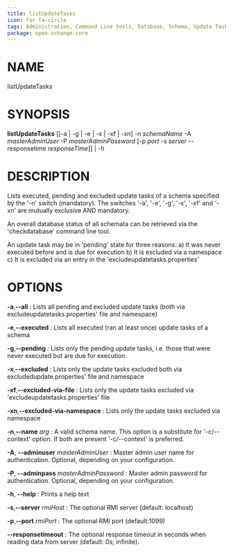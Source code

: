 ```yaml
---
title: listUpdateTasks
icon: far fa-circle
tags: Administration, Command Line tools, Database, Schema, Update Task
package: open-xchange-core
---
```


# NAME

listUpdateTasks

# SYNOPSIS

**listUpdateTasks** [[-a | -g | -e | -x | -xf | -xn] -n *schemaName* -A *masterAdminUser* -P *masterAdminPassword*
                       [-p *port* -s *server* --responsetime *responseTime*]] | -h

# DESCRIPTION

Lists executed, pending and excluded update tasks of a schema specified by the '-n' switch (mandatory). The switches
'-a', '-e', '-g', '-x', '-xf' and '-xn' are mutually exclusive AND mandatory.

 An overall database status of all schemata can be retrieved via the 'checkdatabase' command line tool.

An update task may be in 'pending' state for three reasons:
  a) It was never executed before and is due for execution
  b) It is excluded via a namespace
  c) It is excluded via an entry in the 'excludeupdatetasks.properties'

# OPTIONS

**-a**,**--all**
: Lists all pending and excluded update tasks (both via excludeupdatetasks.properties' file and namespace)

**-e**,**--executed**
: Lists all executed (ran at least once) update tasks of a schema

**-g**,**--pending**
: Lists only the pending update tasks, i.e. those that were never executed but are due for execution.

**-x**,**--excluded**
: Lists only the update tasks excluded both via excludedupdate.properties' file and namespace

**-xf**,**--excluded-via-file**
: Lists only the update tasks excluded via 'excludeupdatetasks.properties' file
 
**-xn**,**--excluded-via-namespace**
: Lists only the update tasks excluded via namespace

**-n**,**--name** *arg*
: A valid schema name. This option is a substitute for '-c/--context' option. If both are present '-c/--context' is preferred.

**-A**, **--adminuser** *masterAdminUser*
: Master admin user name for authentication. Optional, depending on your configuration.

**-P**, **--adminpass** *masterAdminPassword*
: Master admin password for authentication. Optional, depending on your configuration.

**-h**, **--help**
: Prints a help text

**-s**,**--server** *rmiHost*
: The optional RMI server (default: localhost)

**-p**,**--port** *rmiPort*
: The optional RMI port (default:1099)

**--responsetimeout**
: The optional response timeout in seconds when reading data from server (default: 0s; infinite).

